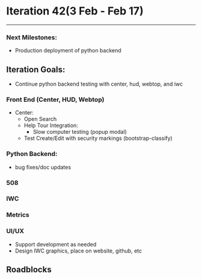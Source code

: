 # Iteration 42(3 Feb - Feb 17)

*** 
### Next Milestones:
* Production deployment of python backend

## Iteration Goals:
* Continue python backend testing with center, hud, webtop, and iwc

### Front End (Center, HUD, Webtop)

* Center:
  * Open Search
  * Help Tour Integration:
    * Slow computer testing (popup modal)
  * Test Create/Edit with security markings (bootstrap-classify)  

### Python Backend:
* bug fixes/doc updates

### 508 

### IWC

### Metrics

### UI/UX
* Support development as needed
* Design IWC graphics, place on website, github, etc

## Roadblocks